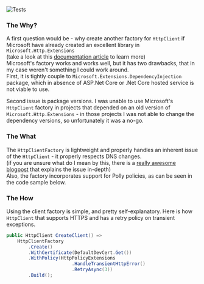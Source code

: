 ![Tests](https://github.com/myarichuk/Simple.HttpClientFactory/workflows/Windows%20Tests/badge.svg)
### The Why?
A first question would be - why create another factory for ``HttpClient`` if Microsoft have already created an excellent library in ``Microsoft.Http.Extensions``  
(take a look at this [documentation article](https://docs.microsoft.com/en-us/dotnet/architecture/microservices/implement-resilient-applications/use-httpclientfactory-to-implement-resilient-http-requests) to learn more)  
Microsoft's factory works and works well, but it has two drawbacks, that in my case weren't something I could work around.  
First, it is tightly couple to ``Microsoft.Extensions.DependencyInjection`` package, which in absence of ASP.Net Core or .Net Core hosted service is not viable to use.  
  
Second issue is package versions. I was unable to use Microsoft's ``HttpClient`` factory in projects that depended on an old version of ``Microsoft.Http.Extensions`` - in those projects I was not able to change the dependency versions, so unfortunately it was a no-go.  

### The What
The ``HttpClientFactory`` is lightweight and properly handles an inherent issue of the ``HttpClient`` - it properly respects DNS changes.  
(if you are unsure what do I mean by this, there is a [really awesome blogpost](https://www.nimaara.com/beware-of-the-net-httpclient/) that explains the issue in-depth)  
Also, the factory incorporates support for Polly policies, as can be seen in the code sample below.

### The How
Using the client factory is simple, and pretty self-explanatory. Here is how ``HttpClient`` that supports HTTPS and has a retry policy on transient exceptions.

```cs
public HttpClient CreateClient() =>
    HttpClientFactory
        .Create()
        .WithCertificate(DefaultDevCert.Get())
        .WithPolicy(HttpPolicyExtensions
                        .HandleTransientHttpError()
                        .RetryAsync(3))
        .Build();

```

